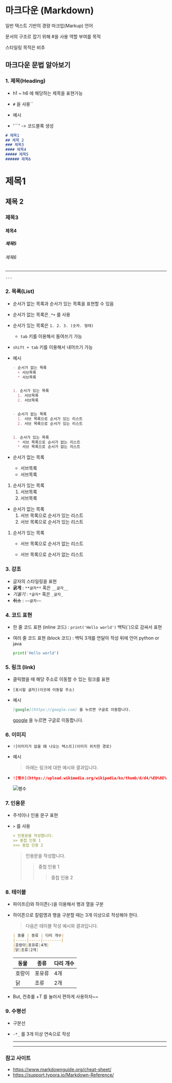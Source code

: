 # 마크다운 (Markdown)

일반 텍스트 기반의 경량 마크업(Markup) 언어

문서의 구조르 잡기 위해 #을 사용 역할 부여를 목적

스타일링 목적은 비추

## 마크다운 문법 알아보기

### 1. 제목(Heading)

* h1 ~ h6 에 해당하는 제목을 표현가능

* `#` 을 사용``
* 예시
* '```' -> 코드블록 생성

```markdown
# 제목1
## 제목 2
### 제목3
#### 제목4
##### 제목5
###### 제목6
```

# 제목1
## 제목 2
### 제목3
#### 제목4
##### 제목5
###### 제목6

---

`---`

### 2. 목록(List)

* 순서가 없는 목록과 순서가 있는 목록을 표현할 수 있음

* 순서가 없는 목록은`_*+` 를 사용

* 순서가 있는 목록은 `1. 2. 3. (숫자. 형태)`

  * `tab` 키를 이용해서 들여쓰기 가능

* `shift + tab` 키를 이용해서 내어쓰기 가능

* 예시

  ```markdown
  - 순서가 없는 목록
    + 서브목록
    * 서브목록
  
  
  1. 순서가 있는 목록
  	1. 서브목록
  	2. 서브목록
  
  
  - 순서가 없는 목록
  	1. 서브 목록으로 순서가 있는 리스트
  	2. 서브 목록으로 순서가 있는 리스트
  
  
  1. 순서가 있는 목록
  	* 서브 목록으로 순서가 없는 리스트
  	* 서브 목록으로 순서가 없는 리스트
  ```

  

* 순서가 없는 목록
  + 서브목록

  * 서브목록



1. 순서가 있는 목록
   1. 서브목록
   2. 서브목록



* 순서가 없는 목록
  1. 서브 목록으로 순서가 있는 리스트
  2. 서브 목록으로 순서가 있는 리스트



1. 순서가 있는 목록

   * 서브 목록으로 순서가 없는 리스트

   * 서브 목록으로 순서가 없는 리스트

### 3. 강조

* 글자의 스타일링을 표현
* **굵게** : `**글자**` 혹은 `__글자__` 
* *기울기* : `*글자*` 혹은 `_글자_`
* ~~취소~~ : `~~글자~~`



### 4. 코드 표현

* 한 줄 코드 표현 (inline 코드) : `print('Hello world')` 백틱(`)으로 감싸서 표현

* 여러 줄 코드 표현 (block 코드) : 백틱 3개를 연달아 작성 뒤에 언어 python or java

  ```python
  print('Hello world')
  ```

  

### 5. 링크 (link)

* 클릭했을 때 해당 주소로 이동할 수 있는 링크를 표현

* `[표시할 글자](이곳에 이동할 주소)`

* 예시

  ```markdown
  [google](https://google.com) 을 누르면 구글로 이동합니다.
  ```

  [google](https://google.com) 을 누르면 구글로 이동합니다.



### 6. 이미지

* `![이미지가 없을 떄 나오는 텍스트](이미지 위치한 경로)`

* 예시

  > 아래는 링크에 대한 예시와 결과입니다.

* ```markdown
  ![팽수](https://upload.wikimedia.org/wikipedia/ko/thumb/d/d4/%ED%8E%AD%EC%88%98.jpg/300px-%ED%8E%AD%EC%88%98.jpg)
  ```

  ![팽수](https://upload.wikimedia.org/wikipedia/ko/thumb/d/d4/%ED%8E%AD%EC%88%98.jpg/300px-%ED%8E%AD%EC%88%98.jpg)



### 7. 인용문

* 주석이나 인용 문구 표현

* `>` 를 사용

  ```markdown
  > 인용문을 작성합니다.
  >> 중첩 인용 1
  >>> 중첩 인용 2
  ```

  > 인용문을 작성합니다.
  > > 중첩 인용 1
  > >
  > > > 중첩 인용 2



### 8. 테이블

* 파이프(|)와 하이픈(-)을 이용해서 행과 열을 구분

* 하이픈으로 칼럼명과 행을 구분할 때는 3개 이상으로 작성해야 한다.

  > 다음은 테이블 작성 예시와 결과입니다.

  ```markdown
  | 동물 | 종류 | 다리 개수|
  |-----|-----|--------|
  |호랑이|포유류|4개|
  |닭|조류|2개|
  ```

  | 동물   | 종류   | 다리 개수 |
  | ------ | ------ | --------- |
  | 호랑이 | 포유류 | 4개       |
  | 닭     | 조류   | 2개       |

* But, 컨츄롤 +T 를 눌러서 편하게 사용하자~~



### 9. 수평선

* 구분선

* `-*_` 를 3개 이상 연속으로 작성

  ***

  ---





### 참고 사이트

* https://www.markdownguide.org/cheat-sheet/
* https://support.typora.io/Markdown-Reference/